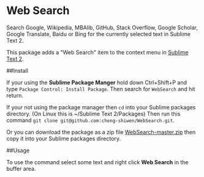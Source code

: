Web Search
=============

Search Google, Wikipedia, MBAlib, GitHub, Stack Overflow, Google Scholar, Google Translate, Baidu or Bing for the currently selected text in Sublime Text 2.

This package adds a "Web Search" item to the context menu in [Sublime Text 2][1].

##Install

If your using the **Sublime Package Manger** hold down Ctrl+Shift+P and type
`Package Control: Install Package`. Then search for `WebSearch` and hit return.

If your not using the package manager then `cd` into your Sublime packages directory. (On Linux this is ~/Sublime Text 2/Packages) Then run this command `git clone git@github.com:cheng-shiwen/WebSearch.git`.

Or you can download the package as a zip file [WebSearch-master.zip][2] then copy it into your Sublime packages directory.

##Usage

To use the command select some text and right click **Web Search** in the buffer area.

  [1]: http://www.sublimetext.com/2
  [2]: https://github.com/cheng-shiwen/WebSearch/archive/master.zip
